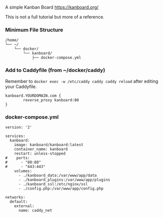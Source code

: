 A simple Kanban Board
https://kanboard.org/

This is not a full tutorial but more of a reference.

### Minimum File Structure
```
/home/
└── ~/
    └── docker/
        └── kanboard/
            ├── docker-compose.yml
```
### Add to Caddyfile (from ~/docker/caddy)
Remember to `docker exec -w /etc/caddy caddy caddy reload` after editing your Caddyfile.

```
kanboard.YOURDOMAIN.com {
		reverse_proxy kanboard:80
}
```

### docker-compose.yml
```
version: '2'

services:
  kanboard:
    image: kanboard/kanboard:latest
    container_name: kanboard
    restart: unless-stopped
#    ports:
#      - "80:80"
#      - "443:443"
    volumes:
      - ./kanboard_data:/var/www/app/data
      - ./kanboard_plugins:/var/www/app/plugins
      - ./kanboard_ssl:/etc/nginx/ssl
      - ./config.php:/var/www/app/config.php

networks:
  default:
    external:
      name: caddy_net

```